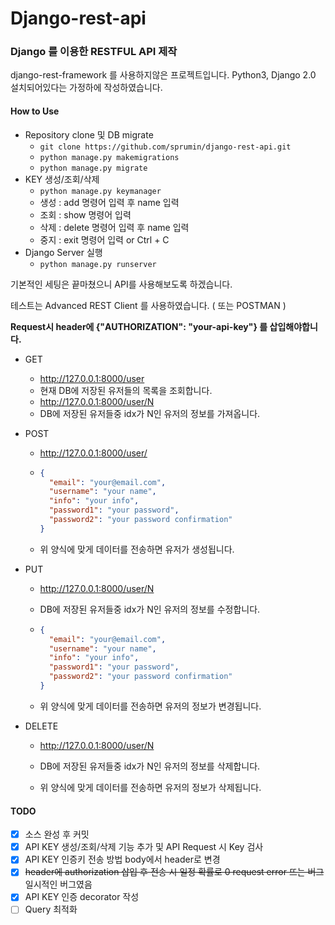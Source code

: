 # Django-rest-api

### Django 를 이용한 RESTFUL API 제작

django-rest-framework 를 사용하지않은 프로젝트입니다.
Python3, Django 2.0  설치되어있다는 가정하에 작성하였습니다.



#### How to Use

- Repository clone 및 DB migrate
  - `git clone https://github.com/sprumin/django-rest-api.git` 
  - `python manage.py makemigrations`
  - `python manage.py migrate`
- KEY 생성/조회/삭제
  - `python manage.py keymanager`
  - 생성 : add 명령어 입력 후 name 입력
  - 조회 : show 명령어 입력
  - 삭제 : delete 명령어 입력 후 name 입력
  - 중지 : exit 명령어 입력 or Ctrl + C
- Django Server 실행
  - `python manage.py runserver`



기본적인 세팅은 끝마쳤으니 API를 사용해보도록 하겠습니다.

테스트는 Advanced REST Client 를 사용하였습니다. ( 또는 POSTMAN )

**Request시 header에 {"AUTHORIZATION": "your-api-key"} 를 삽입해야합니다.**

- GET

  - http://127.0.0.1:8000/user
  - 현재 DB에 저장된 유저들의 목록을 조회합니다.
  - http://127.0.0.1:8000/user/N
  - DB에 저장된 유저들중 idx가 N인 유저의 정보를 가져옵니다.

- POST

  - http://127.0.0.1:8000/user/

  - ```json
    {
      "email": "your@email.com",
      "username": "your name",
      "info": "your info",
      "password1": "your password",
      "password2": "your password confirmation"
    }
    ```

  - 위 양식에 맞게 데이터를 전송하면 유저가 생성됩니다.

- PUT

  - http://127.0.0.1:8000/user/N

  - DB에 저장된 유저들중 idx가 N인 유저의 정보를 수정합니다.

  - ```json
    {
      "email": "your@email.com",
      "username": "your name",
      "info": "your info",
      "password1": "your password",
      "password2": "your password confirmation"
    }
    ```

  - 위 양식에 맞게 데이터를 전송하면 유저의 정보가 변경됩니다.

- DELETE

  - http://127.0.0.1:8000/user/N

  - DB에 저장된 유저들중 idx가 N인 유저의 정보를 삭제합니다.

  - 위 양식에 맞게 데이터를 전송하면 유저의 정보가 삭제됩니다.



#### TODO

- [x] 소스 완성 후 커밋
- [x] API KEY 생성/조회/삭제 기능 추가 및 API Request 시 Key 검사
- [x] API KEY 인증키 전송 방법 body에서 header로 변경
- [x] ~~header에 authorization 삽입 후 전송 시 일정 확률로 0 request error 뜨는 버그~~ 일시적인 버그였음
- [x] API KEY 인증 decorator 작성
- [ ] Query 최적화
